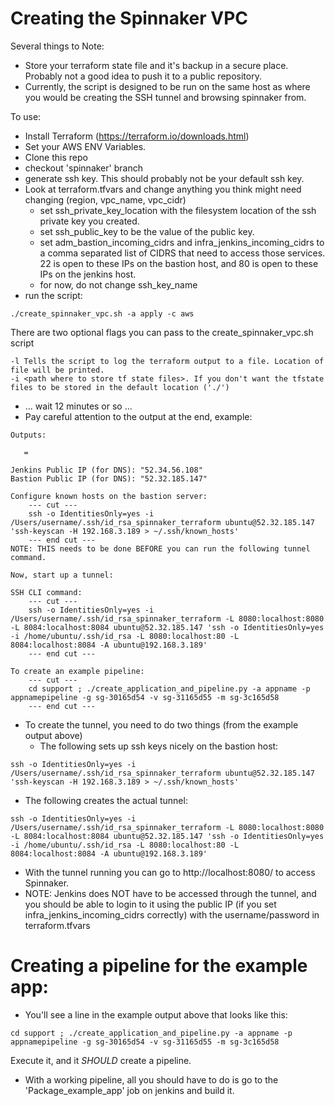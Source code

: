 # Creating the Spinnaker VPC

Several things to Note:
* Store your terraform state file and it's backup in a secure place. Probably not a good idea to push it to a public repository.
* Currently, the script is designed to be run on the same host as where you would be creating the SSH tunnel and browsing spinnaker from.

To use:
* Install Terraform (https://terraform.io/downloads.html)
* Set your AWS ENV Variables.
* Clone this repo
* checkout 'spinnaker' branch
* generate ssh key. This should probably not be your default ssh key.
* Look at terraform.tfvars and change anything you think might need changing (region, vpc_name, vpc_cidr)
  * set ssh_private_key_location with the filesystem location of the ssh private key you created.
  * set ssh_public_key to be the value of the public key.
  * set adm_bastion_incoming_cidrs and infra_jenkins_incoming_cidrs to a comma separated list of CIDRS that need to access those services. 22 is open to these IPs on the bastion host, and 80 is open to these IPs on the jenkins host.
  * for now, do not change ssh_key_name
* run the script:
```
./create_spinnaker_vpc.sh -a apply -c aws
```
There are two optional flags you can pass to the create_spinnaker_vpc.sh script
```
-l Tells the script to log the terraform output to a file. Location of file will be printed.
-i <path where to store tf state files>. If you don't want the tfstate files to be stored in the default location ('./')
```

* ... wait 12 minutes or so ...
* Pay careful attention to the output at the end, example:
```
Outputs:

   =

Jenkins Public IP (for DNS): "52.34.56.108"
Bastion Public IP (for DNS): "52.32.185.147"

Configure known hosts on the bastion server:
	--- cut ---
	ssh -o IdentitiesOnly=yes -i /Users/username/.ssh/id_rsa_spinnaker_terraform ubuntu@52.32.185.147 'ssh-keyscan -H 192.168.3.189 > ~/.ssh/known_hosts'
	--- end cut ---
NOTE: THIS needs to be done BEFORE you can run the following tunnel command.

Now, start up a tunnel:

SSH CLI command:
	--- cut ---
	ssh -o IdentitiesOnly=yes -i /Users/username/.ssh/id_rsa_spinnaker_terraform -L 8080:localhost:8080 -L 8084:localhost:8084 ubuntu@52.32.185.147 'ssh -o IdentitiesOnly=yes -i /home/ubuntu/.ssh/id_rsa -L 8080:localhost:80 -L 8084:localhost:8084 -A ubuntu@192.168.3.189'
	--- end cut ---

To create an example pipeline:
    --- cut ---
    cd support ; ./create_application_and_pipeline.py -a appname -p appnamepipeline -g sg-30165d54 -v sg-31165d55 -m sg-3c165d58
    --- end cut ---
```
* To create the tunnel, you need to do two things (from the example output above)
  * The following sets up ssh keys nicely on the bastion host:
```
ssh -o IdentitiesOnly=yes -i /Users/username/.ssh/id_rsa_spinnaker_terraform ubuntu@52.32.185.147 'ssh-keyscan -H 192.168.3.189 > ~/.ssh/known_hosts'
```
  * The following creates the actual tunnel:
```
ssh -o IdentitiesOnly=yes -i /Users/username/.ssh/id_rsa_spinnaker_terraform -L 8080:localhost:8080 -L 8084:localhost:8084 ubuntu@52.32.185.147 'ssh -o IdentitiesOnly=yes -i /home/ubuntu/.ssh/id_rsa -L 8080:localhost:80 -L 8084:localhost:8084 -A ubuntu@192.168.3.189'
```

* With the tunnel running you can go to http://localhost:8080/ to access Spinnaker.
* NOTE: Jenkins does NOT have to be accessed through the tunnel, and you should be able to login to it using the public IP (if you set infra_jenkins_incoming_cidrs correctly) with the username/password in terraform.tfvars

# Creating a pipeline for the example app:
* You'll see a line in the example output above that looks like this:
```
cd support ; ./create_application_and_pipeline.py -a appname -p appnamepipeline -g sg-30165d54 -v sg-31165d55 -m sg-3c165d58
```
Execute it, and it _SHOULD_ create a pipeline.
* With a working pipeline, all you should have to do is go to the 'Package_example_app' job on jenkins and build it.